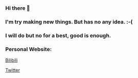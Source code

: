 ### Hi there 👋
### I'm try making new things. But has no any idea. :-(
### I will do but no for a best, good is enough.

### Personal Website:
[Bilibili](https://space.bilibili.com/400342138)

[Twitter](https:www.twitter.com/MetallicAllex)

<!--
**MetallicAllex/metallicallex** is a ✨ _special_ ✨ repository because its `README.md` (this file) appears on your GitHub profile.

Here are some ideas to get you started:

- 🔭 I’m currently working on ...
- 🌱 I’m currently learning ...
- 👯 I’m looking to collaborate on ...
- 🤔 I’m looking for help with ...
- 💬 Ask me about ...
- 📫 How to reach me: ...
- 😄 Pronouns: ...
- ⚡ Fun fact: ...
-->

